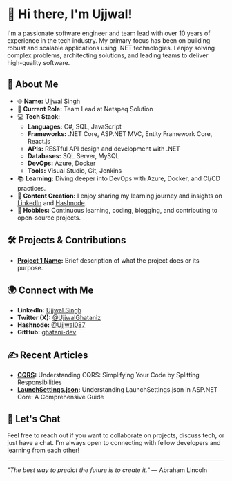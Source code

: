 # 👋 Hi there, I'm Ujjwal!

I'm a passionate software engineer and team lead with over 10 years of experience in the tech industry. My primary focus has been on building robust and scalable applications using .NET technologies. I enjoy solving complex problems, architecting solutions, and leading teams to deliver high-quality software.

## 🚀 About Me

- 🌐 **Name:** Ujjwal Singh
- 💼 **Current Role:** Team Lead at Netspeq Solution
- 💻 **Tech Stack:** 
  - **Languages:** C#, SQL, JavaScript
  - **Frameworks:** .NET Core, ASP.NET MVC, Entity Framework Core, React.js
  - **APIs:** RESTful API design and development with .NET
  - **Databases:** SQL Server, MySQL
  - **DevOps:** Azure, Docker 
  - **Tools:** Visual Studio, Git, Jenkins
- 📚 **Learning:** Diving deeper into DevOps with Azure, Docker, and CI/CD practices.
- 📝 **Content Creation:** I enjoy sharing my learning journey and insights on [LinkedIn](https://www.linkedin.com/in/ujjwal-singh-03446b21b/) and [Hashnode](https://ujjwal-ghatani-dev.hashnode.dev/).
- 🌱 **Hobbies:** Continuous learning, coding, blogging, and contributing to open-source projects.

## 🛠️ Projects & Contributions

- **[Project 1 Name](https://github.com/your-username/project-1):** Brief description of what the project does or its purpose.


## 🌍 Connect with Me

- **LinkedIn:** [Ujjwal Singh](https://www.linkedin.com/in/ujjwal-singh-03446b21b/)
- **Twitter (X):** [@UjjwalGhataniz](https://x.com/UjjwalGhataniz)
- **Hashnode:** [@Ujjwal087](https://ujjwal-ghatani-dev.hashnode.dev/)
- **GitHub:** [ghatani-dev](https://github.com/ghatani-dev)

## ✍️ Recent Articles

- **[CQRS](https://ujjwal-ghatani-dev.hashnode.dev/understanding-cqrs-simplifying-your-code-by-splitting-responsibilities):** Understanding CQRS: Simplifying Your Code by Splitting Responsibilities
- **[LaunchSettings.json](https://ujjwal-ghatani-dev.hashnode.dev/understanding-launchsettingsjson-in-aspnet-core-a-comprehensive-guide):** Understanding LaunchSettings.json in ASP.NET Core: A Comprehensive Guide


## 💬 Let's Chat

Feel free to reach out if you want to collaborate on projects, discuss tech, or just have a chat. I'm always open to connecting with fellow developers and learning from each other!

---

_"The best way to predict the future is to create it."_ — Abraham Lincoln

